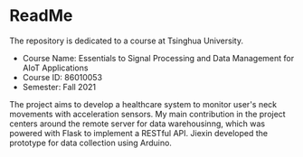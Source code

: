 # ReadMe
The repository is dedicated to a course at Tsinghua University.
* Course Name: Essentials to Signal Processing and Data Management for AIoT Applications
* Course ID: 86010053
* Semester: Fall 2021

The project aims to develop a healthcare system to monitor user's neck movements with acceleration sensors. My main contribution in the project centers around the remote server for data warehousinng, which was powered with Flask to implement a RESTful API. Jiexin developed the prototype for data collection using Arduino.
